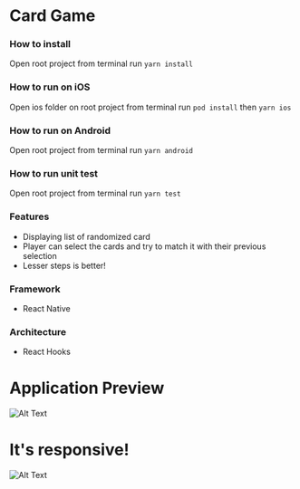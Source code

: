 # Card Game

### How to install
Open root project from terminal
run `yarn install`

### How to run on iOS
Open ios folder on root project from terminal
run `pod install`
then `yarn ios`

### How to run on Android
Open root project from terminal
run `yarn android`

### How to run unit test
Open root project from terminal
run `yarn test`

### Features
- Displaying list of randomized card
- Player can select the cards and try to match it with their previous selection
- Lesser steps is better!

### Framework
- React Native

### Architecture
- React Hooks

# Application Preview
![Alt Text](https://media.giphy.com/media/vvThQBkRpWYfvi0CWU/giphy.gif)

# It's responsive!
![Alt Text](https://media.giphy.com/media/voT0vnVn7AR4Afvdel/giphy.gif)


